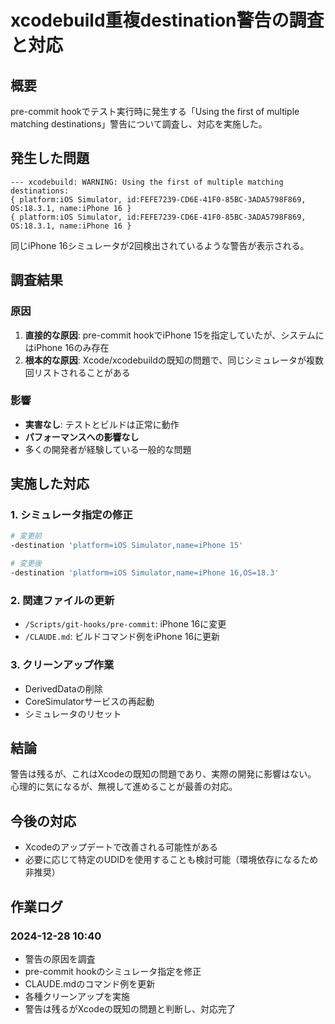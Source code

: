 # xcodebuild重複destination警告の調査と対応

## 概要
pre-commit hookでテスト実行時に発生する「Using the first of multiple matching destinations」警告について調査し、対応を実施した。

## 発生した問題
```
--- xcodebuild: WARNING: Using the first of multiple matching destinations:
{ platform:iOS Simulator, id:FEFE7239-CD6E-41F0-85BC-3ADA5798F869, OS:18.3.1, name:iPhone 16 }
{ platform:iOS Simulator, id:FEFE7239-CD6E-41F0-85BC-3ADA5798F869, OS:18.3.1, name:iPhone 16 }
```

同じiPhone 16シミュレータが2回検出されているような警告が表示される。

## 調査結果

### 原因
1. **直接的な原因**: pre-commit hookでiPhone 15を指定していたが、システムにはiPhone 16のみ存在
2. **根本的な原因**: Xcode/xcodebuildの既知の問題で、同じシミュレータが複数回リストされることがある

### 影響
- **実害なし**: テストとビルドは正常に動作
- **パフォーマンスへの影響なし**
- 多くの開発者が経験している一般的な問題

## 実施した対応

### 1. シミュレータ指定の修正
```bash
# 変更前
-destination 'platform=iOS Simulator,name=iPhone 15'

# 変更後
-destination 'platform=iOS Simulator,name=iPhone 16,OS=18.3'
```

### 2. 関連ファイルの更新
- `/Scripts/git-hooks/pre-commit`: iPhone 16に変更
- `/CLAUDE.md`: ビルドコマンド例をiPhone 16に更新

### 3. クリーンアップ作業
- DerivedDataの削除
- CoreSimulatorサービスの再起動
- シミュレータのリセット

## 結論
警告は残るが、これはXcodeの既知の問題であり、実際の開発に影響はない。
心理的に気になるが、無視して進めることが最善の対応。

## 今後の対応
- Xcodeのアップデートで改善される可能性がある
- 必要に応じて特定のUDIDを使用することも検討可能（環境依存になるため非推奨）

## 作業ログ
### 2024-12-28 10:40
- 警告の原因を調査
- pre-commit hookのシミュレータ指定を修正
- CLAUDE.mdのコマンド例を更新
- 各種クリーンアップを実施
- 警告は残るがXcodeの既知の問題と判断し、対応完了